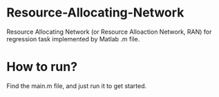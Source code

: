 # Resource-Allocating-Network
Resource Allocating Network (or Resource Alloaction Network, RAN) for regression task implemented by Matlab .m file.

# How to run?
Find the main.m file, and just run it to get started.
